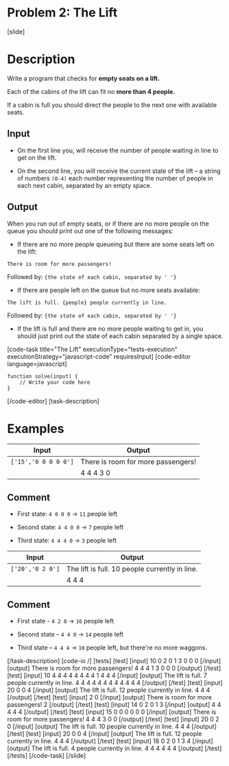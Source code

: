 # Problem 2: The Lift

[slide]
# Description
Write a program that checks for **empty seats on a lift.**

Each of the cabins of the lift can fit no **more than 4 people.**

If a cabin is full you should direct the people to the next one with available seats.

## Input

* On the first line you, will receive the number of people waiting in line to get on the lift.

* On the second line, you will receive the current state of the lift – a string of numbers `(0-4)` each number representing the number of people in each next cabin, separated by an empty space.

## Output

When you run out of empty seats, or if there are no more people on the queue you should print out one of the following messages:

* If there are no more people queueing but there are some seats left on the lift:

`There is room for more passengers!`

Followed by:
`{the state of each cabin, separated by ' '}`

* If there are people left on the queue but no more seats available:

`The lift is full. {people} people currently in line.`

Followed by:
`{the state of each cabin, separated by ' '}`

* If the lift is full and there are no more people waiting to get in, you should just print out the state of each cabin separated by a single space.


[code-task title="The Lift" executionType="tests-execution" executionStrategy="javascript-code" requiresInput]
[code-editor language=javascript]
```
function solve(input) {
	// Write your code here
}
```
[/code-editor]
[task-description]

# Examples
| **Input** | **Output** |
| --- | --- |
|`['15','0 0 0 0 0']`| There is room for more passengers! |
||4 4 4 3 0|

## Comment

* First state: `4 0 0 0` \-\> `11` people left

* Second state: `4 4 0 0` \-\> `7` people left

* Third state: `4 4 4 0` \-\> `3` people left


| **Input** | **Output** |
| --- | --- |
|`['20','0 2 0']`|The lift is full. 10 people currently in line.|
||4 4 4|

## Comment

* First state - `4 2 0`  \-\> `16` people left

* Second state – `4 4 0`  \-\> `14` people left

* Third state – `4 4 4` \-\> `10` people left, but there're no more waggons.


[/task-description]
[code-io /]
[tests]
[test]
[input]
10
0 2 0 1 3 0 0 0
[/input]
[output]
There is room for more passengers\!
4 4 4 1 3 0 0 0
[/output]
[/test]
[test]
[input]
10
4 4 4 4 4 4 4 4 1 4 4 4
[/input]
[output]
The lift is full. 7 people currently in line.
4 4 4 4 4 4 4 4 4 4 4 4
[/output]
[/test]
[test]
[input]
20
0 0 4
[/input]
[output]
The lift is full. 12 people currently in line.
4 4 4
[/output]
[/test]
[test]
[input]
2
0
[/input]
[output]
There is room for more passengers\!
2
[/output]
[/test]
[test]
[input]
14
0 2 0 1 3
[/input]
[output]
4 4 4 4 4
[/output]
[/test]
[test]
[input]
15
0 0 0 0 0 0
[/input]
[output]
There is room for more passengers\!
4 4 4 3 0 0
[/output]
[/test]
[test]
[input]
20
0 2 0
[/input]
[output]
The lift is full. 10 people currently in line.
4 4 4
[/output]
[/test]
[test]
[input]
20
0 0 4
[/input]
[output]
The lift is full. 12 people currently in line.
4 4 4
[/output]
[/test]
[test]
[input]
18
0 2 0 1 3 4
[/input]
[output]
The lift is full. 4 people currently in line.
4 4 4 4 4 4
[/output]
[/test]
[/tests]
[/code-task]
[/slide]
